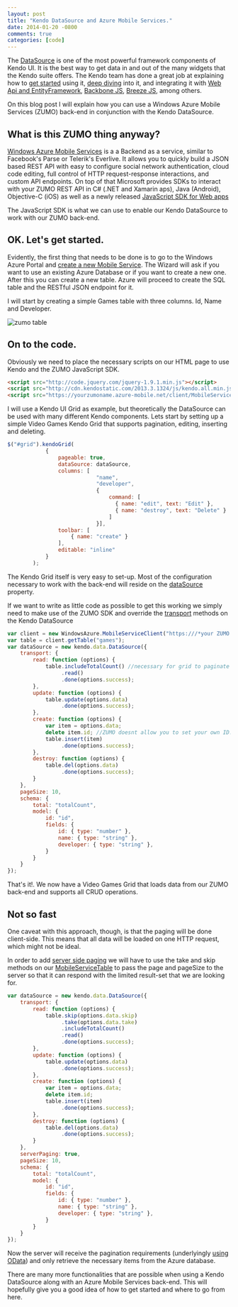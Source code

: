 ```yaml
---
layout: post
title: "Kendo DataSource and Azure Mobile Services."
date: 2014-01-20 -0800
comments: true
categories: [code]
---
```


The [DataSource](http://demos.kendoui.com/web/datasource/index.html) is one of the most powerful framework components of Kendo UI. It is the best way to get data in and out of the many widgets that the Kendo suite offers.
The Kendo team has done a great job at explaining how to [get started](http://docs.kendoui.com/getting-started/framework/datasource/overview) using it, [deep diving](http://www.kendoui.com/blogs/teamblog/posts/13-01-24/learning_kendo_data_datasource.aspx) into it, and integrating it with [Web Api and EntityFramework](http://www.kendoui.com/blogs/teamblog/posts/12-10-25/using_kendo_ui_with_mvc4_webapi_odata_and_ef.aspx), [Backbone JS](http://www.kendoui.com/blogs/teamblog/posts/13-02-07/wrapping_a_backbone_collection_in_a_kendo_data_datasource.aspx), [Breeze JS](http://www.kendoui.com/blogs/teamblog/posts/13-02-21/breeze_js_and_the_kendo_ui_datasource.aspx), among others.

On this blog post I will explain how you can use a Windows Azure Mobile Services (ZUMO) back-end in conjunction with the Kendo DataSource.


## What is this ZUMO thing anyway?

[Windows Azure Mobile Services](http://www.windowsazure.com/en-us/develop/mobile/) is a a Backend as a service, similar to Facebook's Parse or Telerik's Everlive. It allows you to quickly build a JSON based REST API with easy to configure social network authentication, cloud code editing, full control of HTTP request-response interactions, and custom API endpoints. On top of that Microsoft provides SDKs to interact with your ZUMO REST API in C# (.NET and Xamarin aps), Java (Android), Objective-C (iOS) as well as a newly released [JavaScript SDK for Web apps](http://msdn.microsoft.com/en-us/library/windowsazure/jj554207.aspx)

The JavaScript SDK is what we can use to enable our Kendo DataSource to work with our ZUMO back-end.

## OK. Let's get started.

Evidently, the first thing that needs to be done is to go to the Windows Azure Portal and [create a new Mobile Service](http://www.windowsazure.com/en-us/documentation/articles/mobile-services-windows-store-get-started/). The Wizard will ask if you want to use an existing Azure Database or if you want to create a new one. After this you can create a new table. Azure will proceed to create the SQL table and the RESTful JSON endpoint for it.

I will start by creating a simple Games table with three columns. Id, Name and Developer.


![zumo table](https://raw2.github.com/ignaciofuentes/ignaciofuentes.github.io/master/images/gameszumo.JPG)


## On to the code.

Obviously we need to place the necessary scripts on our HTML page to use Kendo and the ZUMO JavaScript SDK.


```html
<script src="http://code.jquery.com/jquery-1.9.1.min.js"></script>
<script src="http://cdn.kendostatic.com/2013.3.1324/js/kendo.all.min.js"></script>
<script src="https://yourzumoname.azure-mobile.net/client/MobileServices.Web-1.0.0.min.js"></script>
```

I will use a Kendo UI Grid as example, but theoretically the DataSource can be used with many different Kendo components.
Lets start by setting up a simple Video Games Kendo Grid that supports pagination, editing, inserting and deleting.

```javascript
$("#grid").kendoGrid(
            {
                pageable: true,
                dataSource: dataSource,
                columns: [
                            "name",
                            "developer",
                            {
                                command: [
                                  { name: "edit", text: "Edit" },
                                  { name: "destroy", text: "Delete" }
                                ]
                            }],
                toolbar: [
                    { name: "create" }
                ],
                editable: "inline"
            }
        );
```

The Kendo Grid itself is very easy to set-up. Most of the configuration necessary to work with the back-end will reside on the [dataSource](http://docs.telerik.com/kendo-ui/api/web/grid#configuration-dataSource) property.

If we want to write as little code as possible to get this working we simply need to make use of the ZUMO SDK and override the [transport](http://docs.telerik.com/kendo-ui/api/framework/datasource#configuration-transport) methods on the Kendo DataSource


```javascript
var client = new WindowsAzure.MobileServiceClient("https:///*your ZUMO service name here*/.azure-mobile.net/", "/*Your API KEY here*/");
var table = client.getTable("games");
var dataSource = new kendo.data.DataSource({
    transport: {
        read: function (options) {
            table.includeTotalCount() //necessary for grid to paginate
                 .read()
                 .done(options.success);
        },
        update: function (options) {
            table.update(options.data)
                 .done(options.success);
        },
        create: function (options) {
            var item = options.data;
            delete item.id; //ZUMO doesnt allow you to set your own ID. It gets auto generated.
            table.insert(item)
                 .done(options.success);
        },
        destroy: function (options) {
            table.del(options.data)
                 .done(options.success);
        }
    },
    pageSize: 10,
    schema: {
        total: "totalCount",
        model: {
            id: "id",
            fields: {
                id: { type: "number" },
                name: { type: "string" },
                developer: { type: "string" },
            }
        }
    }
});
```

That's it!. We now have a Video Games Grid that loads data from our ZUMO back-end and supports all CRUD operations.

## Not so fast

One caveat with this approach, though, is that the paging will be done client-side. This means that all data will be loaded on one HTTP request, which might not be ideal.

In order to add [server side paging](https://www.windowsazure.com/en-us/documentation/articles/mobile-services-html-add-paging-data/) we will have to use the take and skip methods on our [MobileServiceTable](http://msdn.microsoft.com/en-us/library/windowsazure/jj554210.aspx) to pass the page and pageSize to the server so that it can respond with the limited result-set that we are looking for.


```javascript
var dataSource = new kendo.data.DataSource({
	transport: {
	    read: function (options) {
	        table.skip(options.data.skip)
	             .take(options.data.take)
	             .includeTotalCount()
	             .read()
	             .done(options.success);
	    },
	    update: function (options) {
	        table.update(options.data)
	             .done(options.success);
	    },
	    create: function (options) {
	        var item = options.data;
	        delete item.id;
	        table.insert(item)
	             .done(options.success);
	    },
	    destroy: function (options) {
	        table.del(options.data)
	             .done(options.success);
	    }
	},
	serverPaging: true,
	pageSize: 10,
	schema: {
	    total: "totalCount",
	    model: {
	        id: "id",
	        fields: {
	            id: { type: "number" },
	            name: { type: "string" },
	            developer: { type: "string" },
	        }
	    }
	}
});
```

Now the server will receive the pagination requirements (underlyingly [using OData](http://msdn.microsoft.com/en-us/library/windowsazure/jj677199.aspx)) and only retrieve the necessary items from the Azure database.

There are many more functionalities that are possible when using a Kendo DataSource along with an Azure Mobile Services back-end. This will hopefully give you a good idea of how to get started and where to go from here.
